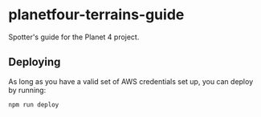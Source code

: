 # planetfour-terrains-guide
Spotter's guide for the Planet 4 project.

## Deploying

As long as you have a valid set of AWS credentials set up, you can deploy by running:

```
npm run deploy
```
